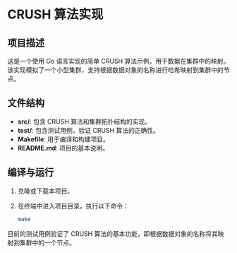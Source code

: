 # CRUSH 算法实现

## 项目描述

这是一个使用 Go 语言实现的简单 CRUSH 算法示例，用于数据在集群中的映射。该实现模拟了一个小型集群，支持根据数据对象的名称进行哈希映射到集群中的节点。

## 文件结构

- **src/**: 包含 CRUSH 算法和集群拓扑结构的实现。
- **test/**: 包含测试用例，验证 CRUSH 算法的正确性。
- **Makefile**: 用于编译和构建项目。
- **README.md**: 项目的基本说明。

## 编译与运行

1. 克隆或下载本项目。
2. 在终端中进入项目目录，执行以下命令：

   ```bash
   make

目前的测试用例验证了 CRUSH 算法的基本功能，即根据数据对象的名称将其映射到集群中的一个节点。